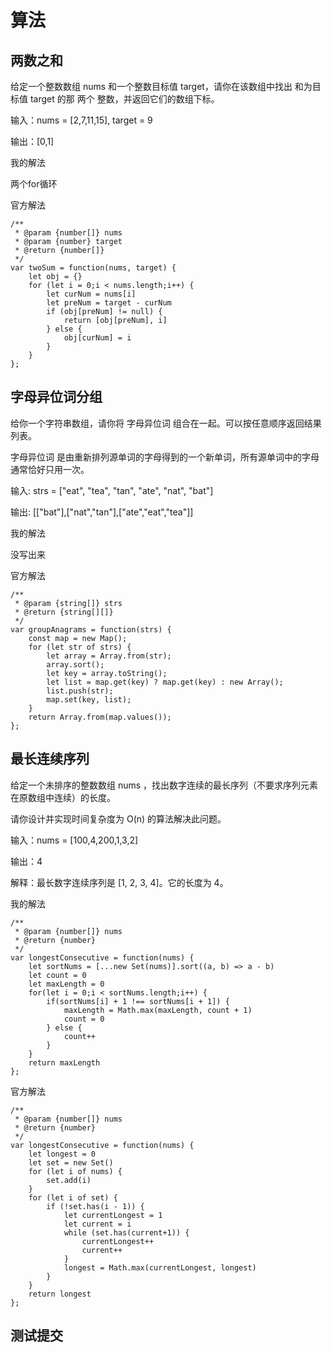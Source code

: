 # 算法

## 两数之和
给定一个整数数组 nums 和一个整数目标值 target，请你在该数组中找出 和为目标值 target  的那 两个 整数，并返回它们的数组下标。  

输入：nums = [2,7,11,15], target = 9  

输出：[0,1]  

我的解法  

两个for循环  

官方解法
```js{4}
/**
 * @param {number[]} nums
 * @param {number} target
 * @return {number[]}
 */
var twoSum = function(nums, target) {
    let obj = {}
    for (let i = 0;i < nums.length;i++) {
        let curNum = nums[i]
        let preNum = target - curNum
        if (obj[preNum] != null) {
            return [obj[preNum], i]
        } else {
            obj[curNum] = i
        }
    }
};
```
## 字母异位词分组
给你一个字符串数组，请你将 字母异位词 组合在一起。可以按任意顺序返回结果列表。  

字母异位词 是由重新排列源单词的字母得到的一个新单词，所有源单词中的字母通常恰好只用一次。

输入: strs = ["eat", "tea", "tan", "ate", "nat", "bat"]  

输出: [["bat"],["nat","tan"],["ate","eat","tea"]]  

我的解法  

没写出来  

官方解法
```js{4}
/**
 * @param {string[]} strs
 * @return {string[][]}
 */
var groupAnagrams = function(strs) {
    const map = new Map();
    for (let str of strs) {
        let array = Array.from(str);
        array.sort();
        let key = array.toString();
        let list = map.get(key) ? map.get(key) : new Array();
        list.push(str);
        map.set(key, list);
    }
    return Array.from(map.values());
};
```
## 最长连续序列
给定一个未排序的整数数组 nums ，找出数字连续的最长序列（不要求序列元素在原数组中连续）的长度。  

请你设计并实现时间复杂度为 O(n) 的算法解决此问题。  

输入：nums = [100,4,200,1,3,2]  

输出：4  

解释：最长数字连续序列是 [1, 2, 3, 4]。它的长度为 4。 

我的解法
```js{4}
/**
 * @param {number[]} nums
 * @return {number}
 */
var longestConsecutive = function(nums) {
    let sortNums = [...new Set(nums)].sort((a, b) => a - b)
    let count = 0
    let maxLength = 0
    for(let i = 0;i < sortNums.length;i++) {
        if(sortNums[i] + 1 !== sortNums[i + 1]) {
            maxLength = Math.max(maxLength, count + 1)
            count = 0
        } else {
            count++
        }
    }
    return maxLength
};
```
官方解法
```js{4}
/**
 * @param {number[]} nums
 * @return {number}
 */
var longestConsecutive = function(nums) {
    let longest = 0
    let set = new Set()
    for (let i of nums) {
        set.add(i)
    }
    for (let i of set) {
        if (!set.has(i - 1)) {
            let currentLongest = 1
            let current = i
            while (set.has(current+1)) {
                currentLongest++
                current++
            }
            longest = Math.max(currentLongest, longest)
        }
    }
    return longest
};
```
## 测试提交